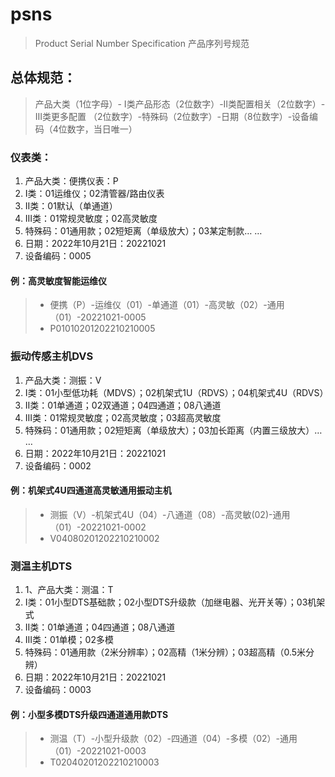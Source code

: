 # psns

> Product Serial Number Specification
> 产品序列号规范

## 总体规范：

> 产品大类（1位字母）- I类产品形态（2位数字）-II类配置相关（2位数字）- III类更多配置
> （2位数字）-特殊码（2位数字）-日期（8位数字）-设备编码（4位数字，当日唯一）

### 仪表类：

1. 产品大类：便携仪表：P
2. I类：01运维仪；02清管器/路由仪表
3. II类：01默认（单通道）
4. III类：01常规灵敏度；02高灵敏度
5. 特殊码：01通用款；02短矩离（单级放大）；03某定制款… …
6. 日期：2022年10月21日：20221021
7. 设备编码：0005

#### 例：高灵敏度智能运维仪

> - 便携（P）-运维仪（01）-单通道（01）-高灵敏（02）-通用（01）-20221021-0005
>- P01010201202210210005

### 振动传感主机DVS

1. 产品大类：测振：V
2. I类：01小型低功耗（MDVS）；02机架式1U（RDVS）；04机架式4U（RDVS）
3. II类：01单通道；02双通道；04四通道；08八通道
4. III类：01常规灵敏度；02高灵敏度；03超高灵敏度
5. 特殊码：01通用款；02短矩离（单级放大）；03加长距离（内置三级放大）… …
6. 日期：2022年10月21日：20221021
7. 设备编码：0002

#### 例：机架式4U四通道高灵敏通用振动主机

> - 测振（V）-机架式4U（04）-八通道（08）-高灵敏(02)-通用（01）-20221021-0002
>- V04080201202210210002

### 测温主机DTS

1. 1、产品大类：测温：T
2. I类：01小型DTS基础款；02小型DTS升级款（加继电器、光开关等）；03机架式
3. II类：01单通道；04四通道；08八通道
4. III类：01单模；02多模
5. 特殊码：01通用款（2米分辨率）；02高精（1米分辨）；03超高精（0.5米分辨）
6. 日期：2022年10月21日：20221021
7. 设备编码：0003

#### 例：小型多模DTS升级四通道通用款DTS

> - 测温（T）-小型升级款（02）-四通道（04）-多模（02）-通用（01）-20221021-0003
>- T02040201202210210003